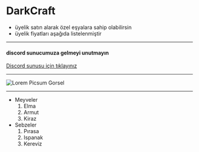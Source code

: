 # DarkCraft
* üyelik satın alarak özel eşyalara sahip olabilirsin
* üyelik fiyatları aşağıda listelenmiştir
---
#### discord sunucumuza gelmeyi unutmayın  

[Discord sunusu için tıklayınız](https://discord.gg/m7WV572v)

***

![Lorem Picsum Gorsel](https://image.hurimg.com/i/hurriyet/75/0x0/5850edc967b0a924685195ed.jpg)

***

<ul>
<li>Meyveler
<ol type="1">
<li>Elma</li>
<li>Armut</li>
<li>Kiraz</li>
</ol></li>
<li>Sebzeler
<ol type="1">
<li>Pırasa</li>
<li>Ispanak</li>
<li>Kereviz</li>
</ol></li>
</ul>



